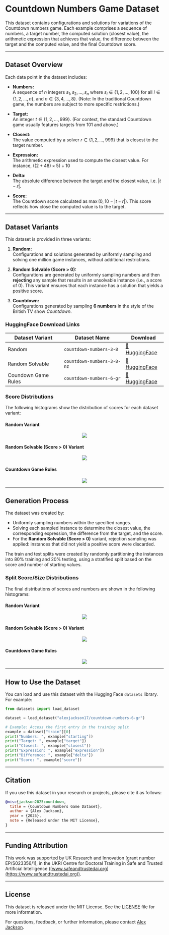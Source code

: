 # Countdown Numbers Game Dataset

This dataset contains configurations and solutions for variations of the Countdown numbers game. Each example comprises a sequence of numbers, a target number, the computed solution (closest value), the arithmetic expression that achieves that value, the difference between the target and the computed value, and the final Countdown score.

---

## Dataset Overview

Each data point in the dataset includes:

- **Numbers:**  
  A sequence of $n$ integers $s_1, s_2, \ldots, s_n$ where $s_i \in \{1, 2, \ldots, 100\}$ for all $i \in \{1, 2, \ldots, n\}$, and $n \in \{3, 4, \ldots, 8\}$.
  (Note: In the traditional Countdown game, the numbers are subject to more specific restrictions.)

- **Target:**  
  An integer $t \in \{1, 2, \ldots, 999\}$. (For context, the standard Countdown game usually features targets from 101 and above.)

- **Closest:**  
  The value computed by a solver $r \in \{1, 2, \ldots, 999\}$ that is closest to the target number.

- **Expression:**  
  The arithmetic expression used to compute the closest value.
  For instance, $((2 + 48) \times 5) \div 10$

- **Delta:**  
  The absolute difference between the target and the closest value, i.e. $|t - r|$.

- **Score:**  
  The Countdown score calculated as $\max(0, 10 - |t - r|)$.
  This score reflects how close the computed value is to the target.

---

## Dataset Variants

This dataset is provided in three variants:

1. **Random:**  
 Configurations and solutions generated by uniformly sampling and solving one million game instances, without additional restrictions.

1. **Random Solvable (Score > 0):**  
 Configurations are generated by uniformly sampling numbers and then **rejecting** any sample that results in an unsolvable instance (i.e., a score of 0). This variant ensures that each instance has a solution that yields a positive score.

1. **Countdown:**  
 Configurations generated by sampling **6 numbers** in the style of the British TV show *Countdown*.


### HuggingFace Download Links

<div align="center">


| **Dataset Variant** | **Dataset Name**           | **Download**                                                                            |
| ------------------- | -------------------------- | --------------------------------------------------------------------------------------- |
| Random              | `countdown-numbers-3-8`    | [🤗 HuggingFace](https://huggingface.co/datasets/alexjackson17/countdown-numbers-3-8)    |
| Random Solvable     | `countdown-numbers-3-8-nz` | [🤗 HuggingFace](https://huggingface.co/datasets/alexjackson17/countdown-numbers-3-8-nz) |
| Coundown Game Rules | `countdown-numbers-6-gr`   | [🤗 HuggingFace](https://huggingface.co/datasets/alexjackson17/countdown-numbers-6-gr)   |


</div>


### Score Distributions

The following histograms show the distribution of scores for each dataset variant:

#### Random Variant

<div align="center">

<img src="figures/random_3_8_1m_score_distribution.png"/>

</div>


#### Random Solvable (Score > 0) Variant

<div align="center">

<img src="figures/random_solvable_3_8_1m_score_distribution.png"/>

</div>

#### Countdown Game Rules

<div align="center">

<img src="figures/countdown_score_distribution.png"/>

</div>

---

## Generation Process

The dataset was created by:
- Uniformly sampling numbers within the specified ranges.
- Solving each sampled instance to determine the closest value, the corresponding expression, the difference from the target, and the score.
- For the **Random Solvable (Score > 0)** variant, rejection sampling was applied: instances that did not yield a positive score were discarded.

The train and test splits were created by randomly partitioning the instances into 80% training and 20% testing, using a stratified split based on the score and number of starting values.


### Split Score/Size Distributions

The final distributions of scores and numbers are shown in the following histograms:

#### Random Variant

<div align="center">

<img src="figures/random_3_8_1m_distribution_comparison.png"/>

</div>

#### Random Solvable (Score > 0) Variant

<div align="center">

<img src="figures/random_solvable_3_8_1m_distribution_comparison.png"/>

</div>

#### Countdown Game Rules

<div align="center">

<img src="figures/countdown_random_1m_distribution_comparison.png"/>

</div>

---

## How to Use the Dataset

You can load and use this dataset with the Hugging Face `datasets` library. For example:

```python
from datasets import load_dataset

dataset = load_dataset("alexjackson17/countdown-numbers-6-gr")

# Example: Access the first entry in the training split
example = dataset["train"][0]
print("Numbers: ", example["starting"])
print("Target: ", example["target"])
print("Closest: ", example["closest"])
print("Expression: ", example["expression"])
print("Difference: ", example["delta"])
print("Score: ", example["score"])
```

---

## Citation

If you use this dataset in your research or projects, please cite it as follows:

```bibtex
@misc{jackson2025countdown,
  title = {Countdown Numbers Game Dataset},
  author = {Alex Jackson},
  year = {2025},
  note = {Released under the MIT License},
}
```

---

## Funding Attribution

This work was supported by UK Research and Innovation [grant number EP/S023356/1], in the UKRI Centre for Doctoral Training in Safe and Trusted Artificial Intelligence ([www.safeandtrustedai.org](https://www.safeandtrustedai.org)).

---

## License

This dataset is released under the MIT License. See the [LICENSE](LICENSE) file for more information.

For questions, feedback, or further information, please contact [Alex Jackson](mailto:mail@alexjackson.uk).



